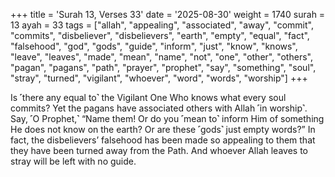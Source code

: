 +++
title = 'Surah 13, Verses 33'
date = '2025-08-30'
weight = 1740
surah = 13
ayah = 33
tags = ["allah", "appealing", "associated", "away", "commit", "commits", "disbeliever", "disbelievers", "earth", "empty", "equal", "fact", "falsehood", "god", "gods", "guide", "inform", "just", "know", "knows", "leave", "leaves", "made", "mean", "name", "not", "one", "other", "others", "pagan", "pagans", "path", "prayer", "prophet", "say", "something", "soul", "stray", "turned", "vigilant", "whoever", "word", "words", "worship"]
+++

Is ˹there any equal to˺ the Vigilant One Who knows what every soul commits? Yet the pagans have associated others with Allah ˹in worship˺. Say, ˹O Prophet,˺ “Name them! Or do you ˹mean to˺ inform Him of something He does not know on the earth? Or are these ˹gods˺ just empty words?” In fact, the disbelievers’ falsehood has been made so appealing to them that they have been turned away from the Path. And whoever Allah leaves to stray will be left with no guide.